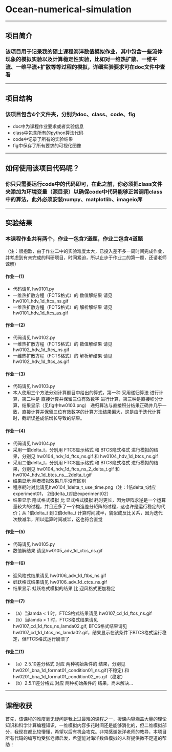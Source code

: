 # Ocean-numerical-simulation
---
## 项目简介
### 该项目用于记录我的硕士课程海洋数值模拟作业，其中包含一些流体现象的模拟实验以及计算稳定性实验，比如对一维热扩散、一维平流、一维平流+扩散等等过程的模拟，详细实验要求可在doc文件中查看
---
## 项目结构
### 该项目包含4个文件夹，分别为doc、class、code、fig
- doc中为课程作业要求或者实验信息
- class中包含所有的python算法代码
- code中记录了所有的实验结果
- fig中保存了所有要求的可视化图像
---

## 如何使用该项目代码呢？
### 你只只需要运行code中的代码即可，在此之前，你必须把class文件夹添加为环境变量（源目录）以确保code中代码能够正常调用class中的算法，此外必须安装numpy、matplotlib、imageio库

---
## 实验结果
### 本课程作业共有两个，作业一包含7道题，作业二包含4道题
（注：很抱歉，由于作业二中的实验难度太大，已投入差不多一周时间完成作业，并考虑到有未完成的科研项目，时间紧迫，所以止步于作业二的第一题，还请老师谅解）

#### 作业一(1)
- 代码请见 hw0101.py
- 一维热扩散方程（FCTS格式）的 数值解结果 请见hw0101_hdv_1d_ftcs_ns.gif
- 一维热扩散方程（FCTS格式）的 解析解结果 请见hw0101_hdv_1d_ftcs_as.gif

#### 作业一(2)
- 代码请见 hw0102.py
- 一维热扩散方程（FCTS格式）的 数值解结果 请见hw0102_hdv_1d_ftcs_ns.gif
- 一维热扩散方程（FCTS格式）的 解析解结果 请见hw0102_hdv_1d_ftcs_as.gif

#### 作业一(3)
- 代码请见 hw0103.py
- 本人使用三个方法分别计算题目中给出的算式，第一种 采用递归算法 进行计算，第二种是 直接计算并保留三位有效数字 进行计算，第三种是直接积分计算，结果显示（见fig中hw0103.png） 递归算法与直接积分结果正确并几乎一致，直接计算并保留三位有效数字的计算方法结果偏大，这是由于迭代计算时，截断误差成倍增长导致的结果。

#### 作业一(4)
- 代码请见 hw0104.py
- 采用一倍delta_t，分别用 FTCS显示格式 和 BTCS隐式格式 进行模拟的结果，分别见 hw0104_hdv_1d_ftcs_ns.gif 和 hw0104_hdv_1d_btcs_ns.gif
- 采用二倍delta_t，分别用 FTCS显示格式 和 BTCS隐式格式 进行模拟的结果，分别见 hw0104_hdv_1d_ftcs_ns_2_delta_t.gif 和 hw0104_hdv_1d_btcs_ns__2delta_t.gif
- 结果显示 两者模拟效果几乎没有区别
- 程序耗时对比请见hw0104_1delta_t_use_time.png（注：1倍delta_t对应experiment01， 2倍delta_t对应experiment02）
- 结果显示 隐式格式模拟 比 显式格式模拟 耗时更长，因为矩阵求逆是一个运算量较大的过程，并且还多了一个构造差分矩阵的过程，这也许是运行稳定的代价；从 1倍delta_t 到 2倍delta_t 计算时间减半，貌似成反比关系，因为迭代次数减半，所以运算时间减半，这也符合直觉

#### 作业一(5)
- 代码请见 hw0105.py
- 数值解结果 请见hw0105_adv_1d_ctcs_ns.gif

#### 作业一(6)
- 迎风格式结果请见 hw0106_adv_1d_ftbs_ns.gif
- 蛙跃格式结果请见 hw0106_adv_1d_ctcs_ns.gif
- 结果显示 蛙跃格式模拟的结果 比 迎风格式更加稳定

#### 作业一(7)
- （a）当lamda < 1 时，FTCS格式结果请见 hw0107_cd_1d_ftcs_ns.gif
- （b）当lamda > 1 时，FTCS格式结果请见 hw0107_cd_1d_ftcs_ns_lamda02.gif, BTCS格式结果请见 hw0107_cd_1d_btcs_ns_lamda02.gif，结果显示在该条件下BTCS格式运行稳定，但FTCS格式运行崩溃了

#### 作业二(1)
- （a）2.5.10差分格式 对应 两种初始条件的 结果，分别见 hw0201_bna_1d_format01_condition01_ns.gif(不稳定) 和 hw0201_bna_1d_format01_condition02_ns.gif（稳定）
- （b）2.5.11差分格式 对应 两种初始条件的 结果，尚未解决...

---
## 课程收获
首先，该课程的难度毫无疑问是我上过最难的课程之一，授课内容涵盖大量的理论知识和科学计算编程知识，一维模拟内容多花时间还是能够消化的，但二维模拟部分，我现在都比较懵懂，希望以后有机会攻克。非常感谢张洋老师的教导，本项目所有代码的编写均受张老师启发，希望能对海洋数值模拟的人群提供微不足道的帮助！
